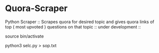 # Quora-Scraper
Python Scraper :: Scrapes quora for desired topic and gives quora links of top ( most upvoted ) questions on that topic :: under development ::

source bin/activate

python3 selc.py > sop.txt
